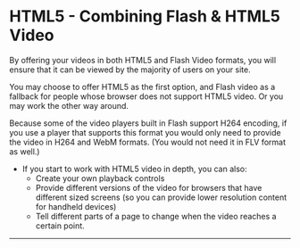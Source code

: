 # HTML5 - Combining Flash & HTML5 Video

By offering your videos in both HTML5 and Flash Video formats, you will ensure that it can be viewed by the majority of users on your site.

You may choose to offer HTML5 as the first option, and Flash video as a fallback for people whose browser does not support HTML5 video. Or you may work the other way around.

Because some of the video players built in Flash support H264 encoding, if you use a player that supports this format you would only need to provide the video in H264 and WebM formats. (You would not need it in FLV format as well.)

- If you start to work with HTML5 video in depth, you can also:
	- Create your own playback controls
	- Provide different versions of the video for browsers that have different sized screens (so you can provide lower resolution content for handheld devices)
	- Tell different parts of a page to change when the video reaches a certain point.

---

